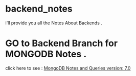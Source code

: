 # backend_notes
i'll provide you all the Notes About Backends .
# GO to Backend Branch for MONGODB Notes .
click here to see : [MongoDB Notes and Queries version: 7.0](https://github.com/nikkhyro-dev/backend_notes/tree/master)
